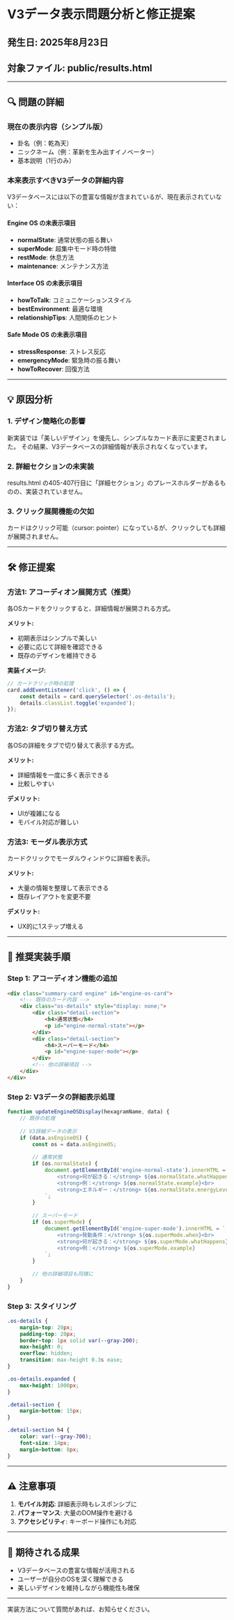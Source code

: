 # V3データ表示問題分析と修正提案

## 発生日: 2025年8月23日
## 対象ファイル: public/results.html

---

## 🔍 問題の詳細

### 現在の表示内容（シンプル版）
- 卦名（例：乾為天）
- ニックネーム（例：革新を生み出すイノベーター）
- 基本説明（1行のみ）

### 本来表示すべきV3データの詳細内容
V3データベースには以下の豊富な情報が含まれているが、現在表示されていない：

#### Engine OS の未表示項目
- **normalState**: 通常状態の振る舞い
- **superMode**: 超集中モード時の特徴
- **restMode**: 休息方法
- **maintenance**: メンテナンス方法

#### Interface OS の未表示項目
- **howToTalk**: コミュニケーションスタイル
- **bestEnvironment**: 最適な環境
- **relationshipTips**: 人間関係のヒント

#### Safe Mode OS の未表示項目
- **stressResponse**: ストレス反応
- **emergencyMode**: 緊急時の振る舞い
- **howToRecover**: 回復方法

---

## 💡 原因分析

### 1. デザイン簡略化の影響
新実装では「美しいデザイン」を優先し、シンプルなカード表示に変更されました。
その結果、V3データベースの詳細情報が表示されなくなっています。

### 2. 詳細セクションの未実装
results.html の405-407行目に「詳細セクション」のプレースホルダーがあるものの、実装されていません。

### 3. クリック展開機能の欠如
カードはクリック可能（cursor: pointer）になっているが、クリックしても詳細が展開されません。

---

## 🛠️ 修正提案

### 方法1: アコーディオン展開方式（推奨）
各OSカードをクリックすると、詳細情報が展開される方式。

**メリット:**
- 初期表示はシンプルで美しい
- 必要に応じて詳細を確認できる
- 既存のデザインを維持できる

**実装イメージ:**
```javascript
// カードクリック時の処理
card.addEventListener('click', () => {
    const details = card.querySelector('.os-details');
    details.classList.toggle('expanded');
});
```

### 方法2: タブ切り替え方式
各OSの詳細をタブで切り替えて表示する方式。

**メリット:**
- 詳細情報を一度に多く表示できる
- 比較しやすい

**デメリット:**
- UIが複雑になる
- モバイル対応が難しい

### 方法3: モーダル表示方式
カードクリックでモーダルウィンドウに詳細を表示。

**メリット:**
- 大量の情報を整理して表示できる
- 既存レイアウトを変更不要

**デメリット:**
- UX的に1ステップ増える

---

## 📝 推奨実装手順

### Step 1: アコーディオン機能の追加
```html
<div class="summary-card engine" id="engine-os-card">
    <!-- 既存のカード内容 -->
    <div class="os-details" style="display: none;">
        <div class="detail-section">
            <h4>通常状態</h4>
            <p id="engine-normal-state"></p>
        </div>
        <div class="detail-section">
            <h4>スーパーモード</h4>
            <p id="engine-super-mode"></p>
        </div>
        <!-- 他の詳細項目 -->
    </div>
</div>
```

### Step 2: V3データの詳細表示処理
```javascript
function updateEngineOSDisplay(hexagramName, data) {
    // 既存の処理
    
    // V3詳細データの表示
    if (data.asEngineOS) {
        const os = data.asEngineOS;
        
        // 通常状態
        if (os.normalState) {
            document.getElementById('engine-normal-state').innerHTML = `
                <strong>何が起きる：</strong> ${os.normalState.whatHappens}<br>
                <strong>例：</strong> ${os.normalState.example}<br>
                <strong>エネルギー：</strong> ${os.normalState.energyLevel}
            `;
        }
        
        // スーパーモード
        if (os.superMode) {
            document.getElementById('engine-super-mode').innerHTML = `
                <strong>発動条件：</strong> ${os.superMode.when}<br>
                <strong>何が起きる：</strong> ${os.superMode.whatHappens}<br>
                <strong>例：</strong> ${os.superMode.example}
            `;
        }
        
        // 他の詳細項目も同様に
    }
}
```

### Step 3: スタイリング
```css
.os-details {
    margin-top: 20px;
    padding-top: 20px;
    border-top: 1px solid var(--gray-200);
    max-height: 0;
    overflow: hidden;
    transition: max-height 0.3s ease;
}

.os-details.expanded {
    max-height: 1000px;
}

.detail-section {
    margin-bottom: 15px;
}

.detail-section h4 {
    color: var(--gray-700);
    font-size: 14px;
    margin-bottom: 8px;
}
```

---

## ⚠️ 注意事項

1. **モバイル対応**: 詳細表示時もレスポンシブに
2. **パフォーマンス**: 大量のDOM操作を避ける
3. **アクセシビリティ**: キーボード操作にも対応

---

## 🎯 期待される成果

- V3データベースの豊富な情報が活用される
- ユーザーが自分のOSを深く理解できる
- 美しいデザインを維持しながら機能性も確保

---

実装方法について質問があれば、お知らせください。